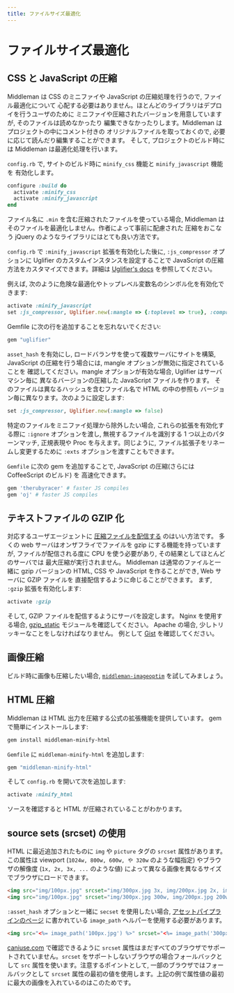 ```yaml
---
title: ファイルサイズ最適化
---
```


# ファイルサイズ最適化

## CSS と JavaScript の圧縮

Middleman は CSS のミニファイや JavaScript の圧縮処理を行うので, ファイル最適化について
心配する必要はありません。ほとんどのライブラリはデプロイを行うユーザのために
ミニファイや圧縮されたバージョンを用意していますが, そのファイルは読めなかったり
編集できなかったりします。Middleman はプロジェクトの中にコメント付きの
オリジナルファイルを取っておくので, 必要に応じて読んだり編集することができます。
そして, プロジェクトのビルド時には Middleman は最適化処理を行います。

`config.rb` で, サイトのビルド時に `minify_css` 機能と `minify_javascript` 機能を
有効化します。

``` ruby
configure :build do
  activate :minify_css
  activate :minify_javascript
end
```

ファイル名に `.min` を含む圧縮されたファイルを使っている場合,
Middleman はそのファイルを最適化しません。作者によって事前に配慮された
圧縮をおこなう jQuery のようなライブラリにはとても良い方法です。

`config.rb` で `:minify_javascript` 拡張を有効化した後に,
`:js_compressor` オプションに Uglifier のカスタムインスタンスを設定することで
JavaScript の圧縮方法をカスタマイズできます。詳細は [Uglifier's
docs](https://github.com/lautis/uglifier) を参照してください。

例えば,
次のように危険な最適化やトップレベル変数名のシンボル化を有効化できます:

``` ruby
activate :minify_javascript
set :js_compressor, Uglifier.new(:mangle => {:toplevel => true}, :compress => {:unsafe => true})
```

Gemfile に次の行を追加することを忘れないでください:

``` ruby
gem "uglifier"
```

`asset_hash` を有効にし, ロードバランサを使って複数サーバにサイトを構築,
JavaScript の圧縮を行う場合には, mangle オプションが無効に指定されていることを
確認してください。mangle オプションが有効な場合, Uglifier はサーバマシン毎に
異なるバージョンの圧縮した JavaScript ファイルを作ります。
そのファイルは異なるハッシュを含むファイル名で HTML の中の参照も
バージョン毎に異なります。次のように設定します:

``` ruby
set :js_compressor, Uglifier.new(:mangle => false)
```

特定のファイルをミニファイ処理から除外したい場合, これらの拡張を有効化する際に
`:ignore` オプションを渡し, 無視するファイルを識別する 1 つ以上のパターンマッチ,
正規表現や Proc を与えます。同じように, ファイル拡張子をリネームし変更するために
`:exts` オプションを渡すこともできます。

`Gemfile` に次の gem を追加することで, JavaScript の圧縮(さらには CoffeeScript のビルド) を
高速化できます。

```ruby
gem 'therubyracer' # faster JS compiles
gem 'oj' # faster JS compiles
```

## テキストファイルの GZIP 化

対応するユーザエージェントに
[圧縮ファイルを配信する](https://developer.yahoo.com/performance/rules.html#gzip) のはいい方法です。
多くの web サーバはオンザフライでファイルを gzip にする機能を持っていますが,
ファイルが配信される度に CPU を使う必要があり, その結果としてほとんどのサーバでは
最大圧縮が実行されません。 Middleman は通常のファイルと一緒に gzip バージョンの
HTML, CSS や JavaScript を作ることができ, Web サーバに GZIP ファイルを
直接配信するように命じることができます。
まず, `:gzip` 拡張を有効化します:

``` ruby
activate :gzip
```

そして, GZIP ファイルを配信するようにサーバを設定します。 Nginx を使用する場合,
[gzip_static](http://wiki.nginx.org/NginxHttpGzipStaticModule) モジュールを確認してください。
Apache の場合, 少しトリッキーなことをしなければなりません。
例として [Gist](https://gist.github.com/2200790) を確認してください。

## 画像圧縮

ビルド時に画像も圧縮したい場合,
[`middleman-imageoptim`](https://github.com/plasticine/middleman-imageoptim) を試してみましょう。

## HTML 圧縮

Middleman は HTML 出力を圧縮する公式の拡張機能を提供しています。
gem で簡単にインストールします:

``` bash
gem install middleman-minify-html
```

`Gemfile` に `middleman-minify-html` を追加します:

``` ruby
gem "middleman-minify-html"
```

そして `config.rb` を開いて次を追加します:

``` ruby
activate :minify_html
```

ソースを確認すると HTML が圧縮されていることがわかります。


## source sets (srcset) の使用

HTML に最近追加されたものに `img` や `picture` タグの `srcset` 属性があります。この属性は viewport (`1024w, 800w, 600w, や 320w` のような幅指定) やブラウザの解像度 (`1x, 2x, 3x, ...` のような値) によって異なる画像を異なるサイズでブラウザにロードできます。


```html
<img src="img/100px.jpg" srcset="img/300px.jpg 3x, img/200px.jpg 2x, img/100px.jpg 1x">
<img src="img/100px.jpg" srcset="img/300px.jpg 300w, img/200px.jpg 200w, img/100px.jpg 100w">

```

`:asset_hash` オプションと一緒に `secset` を使用したい場合, [アセットパイプラインのページ](/jp/advanced/asset_pipeline.html) に書かれている `image_path` ヘルパーを使用する必要があります。

```html
<img src="<%= image_path('100px.jpg') %>" srcset="<%= image_path('300px.jpg') %> 3x, <%= image_path('200px.jpg') %> 2x, <%= image_path('100px.jpg') %> 1x">
```


[caniuse.com](http://caniuse.com/#feat=srcset) で確認できるように `srcset` 属性はまだすべてのブラウザでサポートされていません。`srcset` をサポートしないブラウザの場合フォールバックとして `src` 属性を使います。注意するポイントとして, 一部のブラウザではフォールバックとして `srcset` 属性の最初の値を使用します。上記の例で属性値の最初に最大の画像を入れているのはこのためです。
